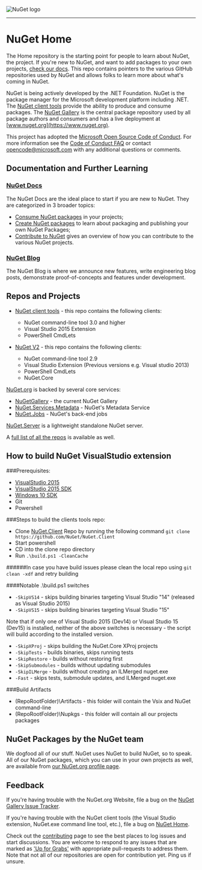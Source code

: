 ![NuGet logo](https://raw.githubusercontent.com/NuGet/Home/master/resources/nuget.png)

-----

# NuGet Home

The Home repository is the starting point for people to learn about NuGet, the project. If you're new to NuGet, and want to add packages to your own projects, [check our docs](http://docs.nuget.org). This repo contains pointers to the various GitHub repositories used by NuGet and allows folks to learn more about what's coming in NuGet.

NuGet is being actively developed by the .NET Foundation. NuGet is the package manager for the Microsoft development platform including .NET. The [NuGet client tools](https://github.com/nuget/nuget.client) provide the ability to produce and consume packages. The [NuGet Gallery](https://github.com/NuGet/NuGetGallery) is the central package repository used by all package authors and consumers and has a live deployment at [www.nuget.org](https://www.nuget.org).

This project has adopted the [Microsoft Open Source Code of Conduct](https://opensource.microsoft.com/codeofconduct/). For more information see the [Code of Conduct FAQ](https://opensource.microsoft.com/codeofconduct/faq/) or contact [opencode@microsoft.com](mailto:opencode@microsoft.com) with any additional questions or comments.

## Documentation and Further Learning

### [NuGet Docs](http://docs.nuget.org)

The NuGet Docs are the ideal place to start if you are new to NuGet. They are categorized in 3 broader topics:

* [Consume NuGet packages](https://docs.nuget.org/ndocs/consume-packages/overview-and-workflow) in your projects;
* [Create NuGet packages](https://docs.nuget.org/ndocs/create-packages/overview-and-workflow) to learn about packaging and publishing your own NuGet Packages;
* [Contribute to NuGet](https://github.com/NuGet/Home/wiki/Contribute-to-NuGet) gives an overview of how you can contribute to the various NuGet projects.

### [NuGet Blog](http://blog.nuget.org/)

The NuGet Blog is where we announce new features, write engineering blog posts, demonstrate proof-of-concepts and features under development.

## Repos and Projects

* [NuGet client tools](https://github.com/nuget/nuget.client) - this repo contains the following clients:
  * NuGet command-line tool 3.0 and higher
  * Visual Studio 2015 Extension
  * PowerShell CmdLets

* [NuGet V2](https://github.com/NuGet/NuGet2) - this repo contains the following clients:
  * NuGet command-line tool 2.9
  * Visual Studio Extension (Previous versions e.g. Visual studio 2013)
  * PowerShell  CmdLets
  * NuGet.Core

[NuGet.org](https://www.nuget.org/) is backed by several core services:

* [NuGetGallery](https://github.com/NuGet/NuGetGallery) - the current NuGet Gallery
* [NuGet.Services.Metadata](https://github.com/NuGet/NuGet.Services.Metadata) - NuGet's Metadata Service
* [NuGet.Jobs](https://github.com/NuGet/NuGet.Jobs) - NuGet's back-end jobs

[NuGet.Server](https://github.com/NuGet/NuGet.Server) is a lightweight standalone NuGet server.

A [full list of all the repos](https://github.com/NuGet) is available as well.

## How to build NuGet VisualStudio extension

###Prerequisites:
- [VisualStudio 2015](https://www.visualstudio.com/)
- [VisualStudio 2015 SDK](https://msdn.microsoft.com/en-us/library/bb166441.aspx)
- [Windows 10 SDK](https://dev.windows.com/en-US/downloads/windows-10-sdk)
- Git 
- Powershell

###Steps to build the clients tools repo:
- Clone [NuGet.Client](https://github.com/nuget/nuget.client) Repo by running the following command `git clone https://github.com/NuGet/NuGet.Client`
- Start powershell
- CD into the clone repo directory
- Run `.\build.ps1 -CleanCache`

######In case you have build issues please clean the local repo using `git clean -xdf` and retry building

####Notable .\build.ps1 switches
- `-SkipVS14` - skips building binaries targeting Visual Studio "14" (released as Visual Studio 2015)
- `-SkipVS15` - skips building binaries targeting Visual Studio "15"

Note that if only one of Visual Studio 2015 (Dev14) or Visual Studio 15 (Dev15) is installed, neither of the above switches is necessary - the script will build according to the installed version.

- `-SkipXProj` - skips building the NuGet.Core XProj projects
- `-SkipTests` - builds binaries, skips running tests
- `-SkipRestore` - builds without restoring first
- `-SkipSubmodules` - builds without updating submodules
- `-SkipILMerge` - builds without creating an ILMerged nuget.exe
- `-Fast` - skips tests, submodule updates, and ILMerged nuget.exe

###Build Artifacts
- (RepoRootFolder)\Artifacts - this folder will contain the Vsix and NuGet command-line
- (RepoRootFolder)\Nupkgs - this folder will contain all our projects packages

## NuGet Packages by the NuGet team

We dogfood all of our stuff. NuGet uses NuGet to build NuGet, so to speak. All of our NuGet packages, which you can use in your own projects as well, are available from [our NuGet.org profile page](https://www.nuget.org/profiles/nuget).

## Feedback

If you're having trouble with the NuGet.org Website, file a bug on the [NuGet Gallery Issue Tracker](https://github.com/nuget/NuGetGallery/issues). 

If you're having trouble with the NuGet client tools (the Visual Studio extension, NuGet.exe command line tool, etc.), file a bug on [NuGet Home](https://github.com/nuget/home/issues).

Check out the [contributing](https://github.com/NuGet/Home/wiki/Contribute-to-NuGet) page to see the best places to log issues and start discussions.  You are welcome to respond to any issues that are marked as ['Up for Grabs'](https://github.com/NuGet/Home/issues?q=is%3Aopen+is%3Aissue+label%3A%22Up+for+Grabs%22) with appropriate pull-requests to address them.  Note that not all of our repositories are open for contribution yet. Ping us if unsure.

